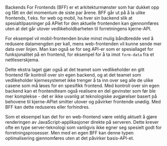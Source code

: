 Backends For Frontends (BFF) er et arkitekturmønster som har dukket opp og fått en del momentum de siste par årene. BFF går ut på å la ulike frontends, f.eks. for web og mobil, ha hver sin backend slik at spesialtilpasninger på APIet for den aktuelle frontenden kan gjennomføres uten at det går utover vedlikeholdbarheten til forretningens kjerne-API.

For eksempel vil mobil-frontenden bruke minst mulig båndbredde ved å redusere datamengden per kall, mens web-frontenden vil kunne sende mer data over linjen. Man kan også se for seg API-er som er spesiallaget for funksjonalitet på en frontend, for eksempel for å ta imot `form-data` fra et nettleserskjema.

Dette ekstra laget gjør også at det teamet som vedlikeholder en gitt frontend får kontroll over sin egen backend, og at det teamet som vedlikeholder kjernesystemet ikke trenger å ta inn over seg alle de ulike casene som må løses for en spesifikk frontend. Med kontroll over sin egen backend kan et frontendteam også realisere en del gevinster som før ble mer komplekse - det er ikke uvanlig at teknologiske avgjørelser basert på behovene til kjerne-APIet smitter utover og påvirker frontende unødig. Med BFF kan dette reduseres eller forhindres.

Som et eksempel kan det for en web-frontend være veldig aktuelt å gjøre renderingen av JavaScript-applikasjoner direkte på serveren. Dette krever ofte en type server-teknologi som vanligvis ikke egner seg spesielt godt for forretningsprosesser. Men med en egen BFF kan denne typen optimalisering gjennomføres uten at det påvirker basis-API-et.